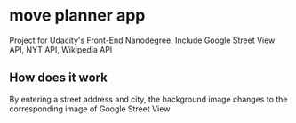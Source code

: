 # move planner app

Project for Udacity's Front-End Nanodegree.
Include Google Street View API, NYT API, Wikipedia API

## How does it work
By entering a street address and city, the background image changes to the corresponding image of Google Street View
